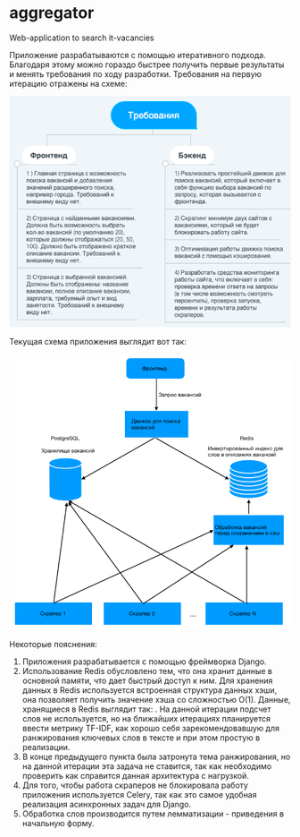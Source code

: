 # aggregator
Web-application to search it-vacancies

Приложение разрабатываются с помощью итеративного подхода. Благодаря этому можно гораздо быстрее получить первые результаты и менять требования по ходу разработки. Требования на первую итерацию отражены на схеме:

![requirements](https://github.com/Nutrymaco/aggregator/blob/master/Screenshot1.png)

Текущая схема приложения выглядит вот так:

![schema](https://github.com/Nutrymaco/aggregator/blob/master/Screenshot2.png)

Некоторые пояснения:
  1) Приложения разрабатывается с помощью фреймворка Django.
  2) Использование Redis обусловлено тем, что она хранит данные в основной памяти, что дает быстрый доступ к ним. Для хранения данных в Redis используется встроенная структура данных хэши, она позволяет получить значение хэша со сложностью O(1). Данные, хранящиеся в Redis выглядит так: <key word> <vacancy id> <count key word in vacancy>. На данной итерации подсчет слов не используется, но на ближайших итерациях планируется ввести метрику TF-IDF, как хорошо себя зарекомендовавшую для ранжирования ключевых слов в тексте и при этом простую в реализации.
  3) В конце предыдущего пункта была затронута тема ранжирования, но на данной итерации эта задача не ставится, так как необходимо проверить как справится данная архитектура с нагрузкой.
  4) Для того, чтобы работа скраперов не блокировала работу приложения используется Celery, так как это самое удобная реализация асинхронных задач для Django. 
  5) Обработка слов производится путем лемматизации - приведения в начальную форму.
